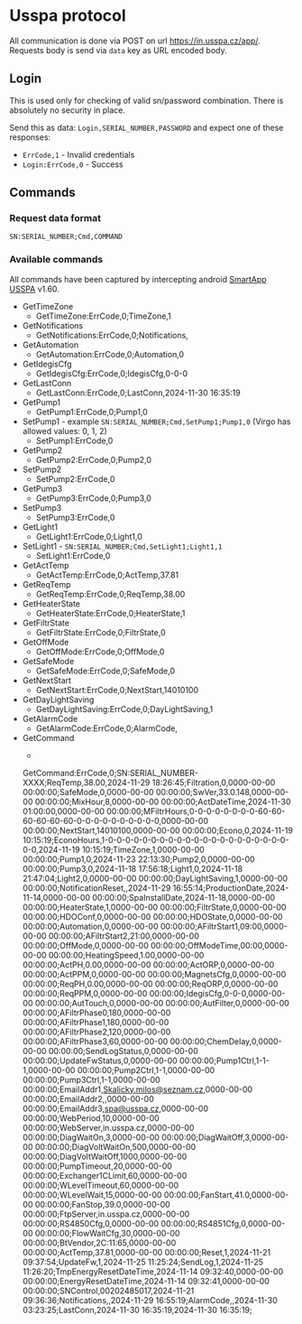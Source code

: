 # Usspa protocol
All communication is done via POST on url <https://in.usspa.cz/app/>. Requests body is send via `data` key as URL encoded body.

## Login
This is used only for checking of valid sn/password combination. There is absolutely no security in place.

Send this as data: `Login,SERIAL_NUMBER,PASSWORD` and expect one of these responses:
- `ErrCode,1` - Invalid credentials
- `Login:ErrCode,0` - Success

## Commands

### Request data format
`SN:SERIAL_NUMBER;Cmd,COMMAND`

### Available commands
All commands have been captured by intercepting android [SmartApp USSPA](https://play.google.com/store/apps/details?id=cz.usspa.smartapp&hl=cs) v1.60.

- GetTimeZone
  - GetTimeZone:ErrCode,0;TimeZone,1
- GetNotifications
  - GetNotifications:ErrCode,0;Notifications,
- GetAutomation
  - GetAutomation:ErrCode,0;Automation,0
- GetIdegisCfg
  - GetIdegisCfg:ErrCode,0;IdegisCfg,0-0-0
- GetLastConn
  - GetLastConn:ErrCode,0;LastConn,2024-11-30 16:35:19
- GetPump1
  - GetPump1:ErrCode,0;Pump1,0
- SetPump1 - example `SN:SERIAL_NUMBER;Cmd,SetPump1;Pump1,0` (Virgo has allowed values: 0, 1, 2)
  - SetPump1:ErrCode,0
- GetPump2
  - GetPump2:ErrCode,0;Pump2,0
- SetPump2
  - SetPump2:ErrCode,0
- GetPump3
  - GetPump3:ErrCode,0;Pump3,0
- SetPump3
  - SetPump3:ErrCode,0
- GetLight1
  - GetLight1:ErrCode,0;Light1,0
- SetLight1 - `SN:SERIAL_NUMBER;Cmd,SetLight1;Light1,1` 
  - SetLight1:ErrCode,0
- GetActTemp
  - GetActTemp:ErrCode,0;ActTemp,37.81
- GetReqTemp
  - GetReqTemp:ErrCode,0;ReqTemp,38.00
- GetHeaterState
  - GetHeaterState:ErrCode,0;HeaterState,1
- GetFiltrState
  - GetFiltrState:ErrCode,0;FiltrState,0
- GetOffMode
  - GetOffMode:ErrCode,0;OffMode,0
- GetSafeMode
  - GetSafeMode:ErrCode,0;SafeMode,0
- GetNextStart
  - GetNextStart:ErrCode,0;NextStart,14010100
- GetDayLightSaving
  - GetDayLightSaving:ErrCode,0;DayLightSaving,1
- GetAlarmCode
  - GetAlarmCode:ErrCode,0;AlarmCode,
- GetCommand
  - ```
  GetCommand:ErrCode,0;SN:SERIAL_NUMBER-XXXX;ReqTemp,38.00,2024-11-29 18:26:45;Filtration,0,0000-00-00 00:00:00;SafeMode,0,0000-00-00 00:00:00;SwVer,33.0.148,0000-00-00 00:00:00;MixHour,8,0000-00-00 00:00:00;ActDateTime,2024-11-30 01:00:00,0000-00-00 00:00:00;MFiltrHours,0-0-0-0-0-0-0-0-60-60-60-60-60-60-0-0-0-0-0-0-0-0-0-0,0000-00-00 00:00:00;NextStart,14010100,0000-00-00 00:00:00;Econo,0,2024-11-19 10:15:19;EconoHours,1-0-0-0-0-0-0-0-0-0-0-0-0-0-0-0-0-0-0-0-0-0-0-0,2024-11-19 10:15:19;TimeZone,1,0000-00-00 00:00:00;Pump1,0,2024-11-23 22:13:30;Pump2,0,0000-00-00 00:00:00;Pump3,0,2024-11-18 17:56:18;Light1,0,2024-11-18 21:47:04;Light2,0,0000-00-00 00:00:00;DayLightSaving,1,0000-00-00 00:00:00;NotificationReset,,2024-11-29 16:55:14;ProductionDate,2024-11-14,0000-00-00 00:00:00;SpaInstallDate,2024-11-18,0000-00-00 00:00:00;HeaterState,1,0000-00-00 00:00:00;FiltrState,0,0000-00-00 00:00:00;HDOConf,0,0000-00-00 00:00:00;HDOState,0,0000-00-00 00:00:00;Automation,0,0000-00-00 00:00:00;AFiltrStart1,09:00,0000-00-00 00:00:00;AFiltrStart2,21:00,0000-00-00 00:00:00;OffMode,0,0000-00-00 00:00:00;OffModeTime,00:00,0000-00-00 00:00:00;HeatingSpeed,1.00,0000-00-00 00:00:00;ActPH,0.00,0000-00-00 00:00:00;ActORP,0,0000-00-00 00:00:00;ActPPM,0,0000-00-00 00:00:00;MagnetsCfg,0,0000-00-00 00:00:00;ReqPH,0.00,0000-00-00 00:00:00;ReqORP,0,0000-00-00 00:00:00;ReqPPM,0,0000-00-00 00:00:00;IdegisCfg,0-0-0,0000-00-00 00:00:00;AutTouch,0,0000-00-00 00:00:00;AutFilter,0,0000-00-00 00:00:00;AFiltrPhase0,180,0000-00-00 00:00:00;AFiltrPhase1,180,0000-00-00 00:00:00;AFiltrPhase2,120,0000-00-00 00:00:00;AFiltrPhase3,60,0000-00-00 00:00:00;ChemDelay,0,0000-00-00 00:00:00;SendLogStatus,0,0000-00-00 00:00:00;UpdateFwStatus,0,0000-00-00 00:00:00;Pump1Ctrl,1-1-1,0000-00-00 00:00:00;Pump2Ctrl,1-1,0000-00-00 00:00:00;Pump3Ctrl,1-1,0000-00-00 00:00:00;EmailAddr1,Skalicky.milos@seznam.cz,0000-00-00 00:00:00;EmailAddr2,,0000-00-00 00:00:00;EmailAddr3,spa@usspa.cz,0000-00-00 00:00:00;WebPeriod,10,0000-00-00 00:00:00;WebServer,in.usspa.cz,0000-00-00 00:00:00;DiagWaitOn,3,0000-00-00 00:00:00;DiagWaitOff,3,0000-00-00 00:00:00;DiagVoltWaitOn,500,0000-00-00 00:00:00;DiagVoltWaitOff,1000,0000-00-00 00:00:00;PumpTimeout,20,0000-00-00 00:00:00;Exchanger1CLimit,60,0000-00-00 00:00:00;WLevelTimeout,60,0000-00-00 00:00:00;WLevelWait,15,0000-00-00 00:00:00;FanStart,41.0,0000-00-00 00:00:00;FanStop,39.0,0000-00-00 00:00:00;FtpServer,in.usspa.cz,0000-00-00 00:00:00;RS4850Cfg,0,0000-00-00 00:00:00;RS4851Cfg,0,0000-00-00 00:00:00;FlowWaitCfg,30,0000-00-00 00:00:00;BtVendor,2C:11:65,0000-00-00 00:00:00;ActTemp,37.81,0000-00-00 00:00:00;Reset,1,2024-11-21 09:37:54;UpdateFw,1,2024-11-25 11:25:24;SendLog,1,2024-11-25 11:26:20;TmpEnergyResetDateTime,2024-11-14 09:32:40,0000-00-00 00:00:00;EnergyResetDateTime,2024-11-14 09:32:41,0000-00-00 00:00:00;SNControl,00202485017,2024-11-21 09:36:36;Notifications,,2024-11-29 16:55:19;AlarmCode,,2024-11-30 03:23:25;LastConn,2024-11-30 16:35:19,2024-11-30 16:35:19;
  ```